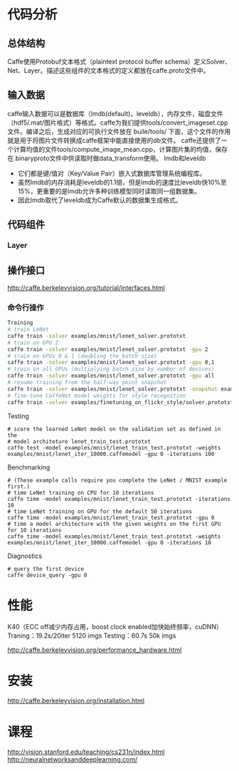# 代码分析
## 总体结构
Caffe使用Protobuf文本格式（plaintext protocol buffer schema）定义Solver、Net、Layer。描述这些组件的文本格式的定义都放在caffe.proto文件中。

## 输入数据
caffe输入数据可以是数据库（lmdb(default)，leveldb），内存文件，磁盘文件（hdf5/.mat/图片格式）等格式。caffe为我们提供tools/convert_imageset.cpp文件。编译之后，生成对应的可执行文件放在 buile/tools/ 下面，这个文件的作用就是用于将图片文件转换成caffe框架中能直接使用的db文件。
caffe还提供了一个计算均值的文件tools/compute_image_mean.cpp，计算图片集的均值，保存在.binaryproto文件中供读取时做data_transform使用。
lmdb和leveldb
- 它们都是键/值对（Key/Value Pair）嵌入式数据库管理系统编程库。
- 虽然lmdb的内存消耗是leveldb的1.1倍，但是lmdb的速度比leveldb快10%至15%，更重要的是lmdb允许多种训练模型同时读取同一组数据集。
- 因此lmdb取代了leveldb成为Caffe默认的数据集生成格式。

## 代码组件

### Layer


## 操作接口
http://caffe.berkeleyvision.org/tutorial/interfaces.html
### 命令行操作
```bash
Training
# train LeNet
caffe train -solver examples/mnist/lenet_solver.prototxt
# train on GPU 2
caffe train -solver examples/mnist/lenet_solver.prototxt -gpu 2
# train on GPUs 0 & 1 (doubling the batch size)
caffe train -solver examples/mnist/lenet_solver.prototxt -gpu 0,1
# train on all GPUs (multiplying batch size by number of devices)
caffe train -solver examples/mnist/lenet_solver.prototxt -gpu all
# resume training from the half-way point snapshot
caffe train -solver examples/mnist/lenet_solver.prototxt -snapshot examples/mnist/lenet_iter_5000.solverstate
# fine-tune CaffeNet model weights for style recognition
caffe train -solver examples/finetuning_on_flickr_style/solver.prototxt -weights models/bvlc_reference_caffenet/bvlc_reference_caffenet.caffemodel
```
Testing
```
# score the learned LeNet model on the validation set as defined in the
# model architeture lenet_train_test.prototxt
caffe test -model examples/mnist/lenet_train_test.prototxt -weights examples/mnist/lenet_iter_10000.caffemodel -gpu 0 -iterations 100
```
Benchmarking
```
# (These example calls require you complete the LeNet / MNIST example first.)
# time LeNet training on CPU for 10 iterations
caffe time -model examples/mnist/lenet_train_test.prototxt -iterations 10
# time LeNet training on GPU for the default 50 iterations
caffe time -model examples/mnist/lenet_train_test.prototxt -gpu 0
# time a model architecture with the given weights on the first GPU for 10 iterations
caffe time -model examples/mnist/lenet_train_test.prototxt -weights examples/mnist/lenet_iter_10000.caffemodel -gpu 0 -iterations 10
```
Diagnostics
```
# query the first device
caffe device_query -gpu 0
```

# 性能
K40（ECC off减少内存占用，boost clock enabled加快始终频率，cuDNN）
Traning：19.2s/20iter 5120 imgs
Testing：60.7s 50k imgs

http://caffe.berkeleyvision.org/performance_hardware.html

# 安装
http://caffe.berkeleyvision.org/installation.html

# 课程
http://vision.stanford.edu/teaching/cs231n/index.html
http://neuralnetworksanddeeplearning.com/



